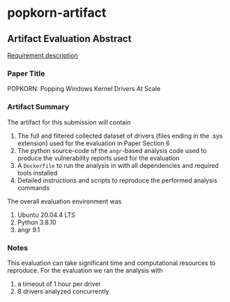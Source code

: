 # popkorn-artifact

## Artifact Evaluation Abstract
[Requirement description](https://www.acsac.org/2022/submissions/papers/artifacts/)

### Paper Title
POPKORN: Popping Windows Kernel Drivers At Scale

### Artifact Summary
The artifact for this submission will contain
1. The full and filtered collected dataset of drivers (files ending in the .sys extension) used for the evaluation in Paper Section 6
2. The python source-code of the `angr`-based analysis code used to produce the vulnerability reports used for the evaluation
3. A `Dockerfile` to run the analysis in with all dependencies and required tools installed
4. Detailed instructions and scripts to reproduce the performed analysis commands

The overall evaluation environment was 
1. Ubuntu 20.04.4 LTS
2. Python 3.8.10
3. angr 9.1

### Notes
This evaluation can take significant time and computational resources to reproduce. For the evaluation we ran the analysis with
1. a timeout of 1 hour per driver
2. 8 drivers analyzed concurrently

